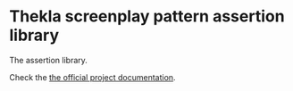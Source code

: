 # Thekla screenplay pattern assertion library

The assertion library.

Check the [the official project documentation](https://andy-schulz.github.io/thekla/).